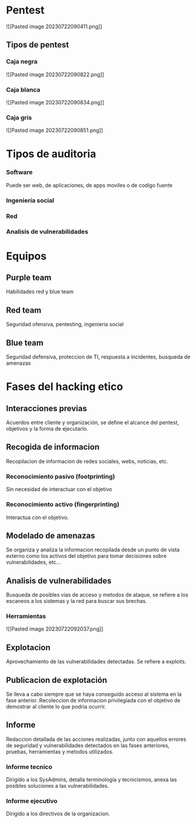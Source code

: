 # Pentest
![[Pasted image 20230722090411.png]]
## Tipos de pentest
### Caja negra
![[Pasted image 20230722090822.png]]
### Caja blanca
![[Pasted image 20230722090834.png]]
### Caja gris
![[Pasted image 20230722090851.png]]
# Tipos de auditoria
### Software
Puede ser web, de aplicaciones, de apps moviles o de codigo fuente
### Ingeniería social
### Red
### Analisis de vulnerabilidades
# Equipos
## Purple team
Habilidades red y blue team
## Red team
Seguridad ofensiva, pentesting, ingenieria social
## Blue team
Seguridad defensiva, proteccion de TI, respuesta a incidentes, busqueda de amenazas
# Fases del hacking etico
## Interacciones previas
Acuerdos entre cliente y organización, se define el alcance del pentest, objetivos y la forma de ejecutarlo.
## Recogida de informacion
Recopilacion de informacion de redes sociales, webs, noticias, etc.
### Reconocimiento pasivo (footprinting)
Sin necesidad de interactuar con el objetivo
### Reconocimiento activo (fingerprinting)
Interactua con el objetivo.
## Modelado de amenazas
Se organiza y analiza la informacion recopilada desde un punto de vista externo como los activos del objetivo para tomar decisiones sobre vulnerabilidades, etc...
## Analisis de vulnerabilidades
Busqueda de posibles vias de acceso y metodos de ataque, se refiere a los escaneos a los sistemas y la red para buscar sus brechas.
### Herramientas
![[Pasted image 20230722092037.png]]
## Explotacion
Aprovechamiento de las vulnerabilidades detectadas.
Se refiere a exploits.
## Publicacion de explotación
Se lleva a cabo siempre que se haya conseguido acceso al sistema en la fase anterior.
Recoleccion de informacion privilegiada con el objetivo de demostrar al cliente lo que podria ocurrir.
## Informe
Redaccion detallada de las acciones realizadas, junto con aquellos errores de seguridad y vulnerabilidades detectados en las fases anteriores, pruebas, herramientas y metodos utilizados.
### Informe tecnico
Dirigido a los SysAdmins, detalla terminología y tecnicismos, anexa las posibles soluciones a las vulnerabilidades.
### Informe ejecutivo
Dirigido a los directivos de la organizacion.